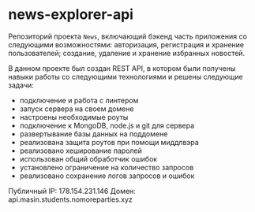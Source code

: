 # news-explorer-api
Репозиторий проекта `News`, включающий бэкенд часть приложения со следующими возможностями: авторизация, регистрация и хранение пользователей; создание, удаление и хранение избранных новостей.

В данном проекте был создан REST API, в котором были получены навыки работы со следующими технологиями и решены следующие задачи:

* подключение и работа с линтером
* запуск сервера на своем домене
* настроены необходимые роуты
* подключение к MongoDB, node.js и git для сервера
* развертывание базы данных на поддомене
* реализована защита роутов при помощи миддлвэра
* реализовано хеширование паролей
* использован общий обработчик ошибок
* установлено ограничение на количество запросов
* реализовано сохранение логов запросов и ошибок

Публичный IP: 178.154.231.146
Домен: api.masin.students.nomoreparties.xyz
